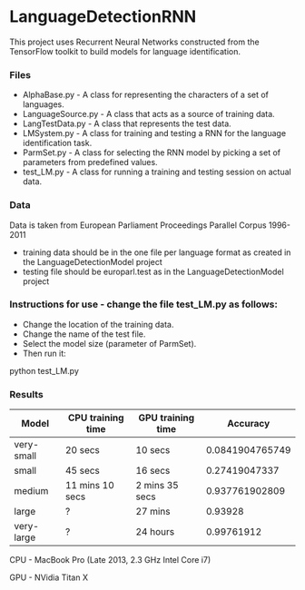 # LanguageDetectionRNN
This project uses Recurrent Neural Networks constructed from the TensorFlow toolkit to build models for language identification.
### Files
* AlphaBase.py - A class for representing the characters of a set of languages.
* LanguageSource.py - A class that acts as a source of training data.
* LangTestData.py - A class that represents the test data.
* LMSystem.py - A class for training and testing a RNN for the language identification task.
* ParmSet.py - A class for selecting the RNN model by picking a set of parameters from predefined values.
* test_LM.py - A class for running a training and testing session on actual data.

### Data
Data is taken from European Parliament Proceedings Parallel Corpus 1996-2011

* training data should be in the one file per language format as created in the LanguageDetectionModel project
* testing file should be europarl.test as in the LanguageDetectionModel project

### Instructions for use - change the file test_LM.py as follows:
* Change the location of the training data. 
* Change the name of the test file. 
* Select the model size (parameter of ParmSet).
* Then run it: 

python test_LM.py

### Results
Model | CPU training time | GPU training time | Accuracy
------|-------------------|-------------------|-----------
very-small | 20 secs | 10 secs | 0.0841904765749
small | 45 secs | 16 secs | 0.27419047337
medium | 11 mins 10 secs | 2 mins 35 secs | 0.937761902809
large | ? | 27 mins | 0.93928
very-large | ? | 24 hours | 0.99761912

CPU - MacBook Pro (Late 2013, 2.3 GHz Intel Core i7)

GPU - NVidia Titan X